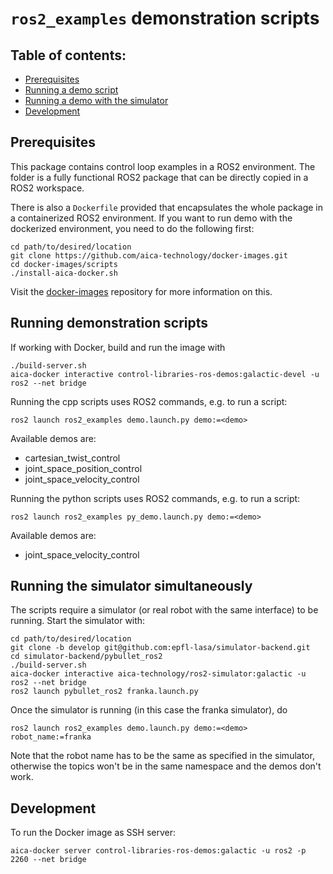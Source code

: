 # `ros2_examples` demonstration scripts

## Table of contents:

* [Prerequisites](#prerequisites)
* [Running a demo script](#running-demonstration-scripts)
* [Running a demo with the simulator](#running-the-simulator-simultaneously)
* [Development](#development)

## Prerequisites

This package contains control loop examples in a ROS2 environment. The folder is a fully functional ROS2 package that
can be directly copied in a ROS2 workspace.

There is also a `Dockerfile` provided that encapsulates the whole package in a containerized ROS2 environment. If you
want to run demo with the dockerized environment, you need to do the following first:

```console
cd path/to/desired/location
git clone https://github.com/aica-technology/docker-images.git
cd docker-images/scripts
./install-aica-docker.sh
```

Visit the [docker-images](https://github.com/aica-technology/docker-images) repository for more information on this.

## Running demonstration scripts

If working with Docker, build and run the image with

```console
./build-server.sh
aica-docker interactive control-libraries-ros-demos:galactic-devel -u ros2 --net bridge
```

Running the cpp scripts uses ROS2 commands, e.g. to run a script:

```console
ros2 launch ros2_examples demo.launch.py demo:=<demo>
```

Available demos are:

- cartesian_twist_control
- joint_space_position_control
- joint_space_velocity_control


Running the python scripts uses ROS2 commands, e.g. to run a script:

```console
ros2 launch ros2_examples py_demo.launch.py demo:=<demo>
```

Available demos are:

- joint_space_velocity_control

## Running the simulator simultaneously

The scripts require a simulator (or real robot with the same interface) to be running. Start the simulator with:

```console
cd path/to/desired/location
git clone -b develop git@github.com:epfl-lasa/simulator-backend.git
cd simulator-backend/pybullet_ros2
./build-server.sh
aica-docker interactive aica-technology/ros2-simulator:galactic -u ros2 --net bridge
ros2 launch pybullet_ros2 franka.launch.py
```

Once the simulator is running (in this case the franka simulator), do

```console
ros2 launch ros2_examples demo.launch.py demo:=<demo> robot_name:=franka
```

Note that the robot name has to be the same as specified in the simulator, otherwise the topics won't be in the same
namespace and the demos don't work.

## Development

To run the Docker image as SSH server:

```console
aica-docker server control-libraries-ros-demos:galactic -u ros2 -p 2260 --net bridge
```